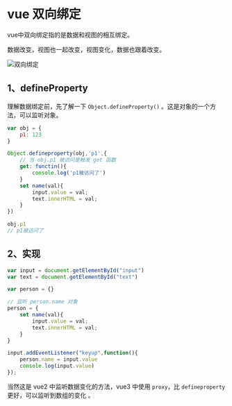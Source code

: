 # vue 双向绑定



vue中双向绑定指的是数据和视图的相互绑定。

数据改变，视图也一起改变，视图变化，数据也跟着改变。

![双向绑定](two-way.gif)



## 1、defineProperty

理解数据绑定前，先了解一下 `Object.defineProperty()` 。这是对象的一个方法，可以监听对象。



```js
var obj = {
    p1: 123
}

Object.defineproperty(obj,'p1',{
    // 当 obj.p1 被访问是触发 get 函数
    get: functin(){
    	console.log('p1被访问了')
	}
    set name(val){
        input.value = val;
        text.innerHTML = val;
    }
})

obj.p1
// p1被访问了
```

## 2、实现

```js
var input = document.getElementById("input")
var text = document.getElementById("text")

var person = {}

// 监听 person.name 对象
person = {
    set name(val){
        input.value = val;
        text.innerHTML = val;
    }
}

input.addEventListener("keyup",function(){
    person.name = input.value
    console.log(input.value)
});
```

当然这是 vue2 中监听数据变化的方法，vue3 中使用 `proxy`，比 `defineproperty` 更好，可以监听到数组的变化 。

<comment-comment/> 
